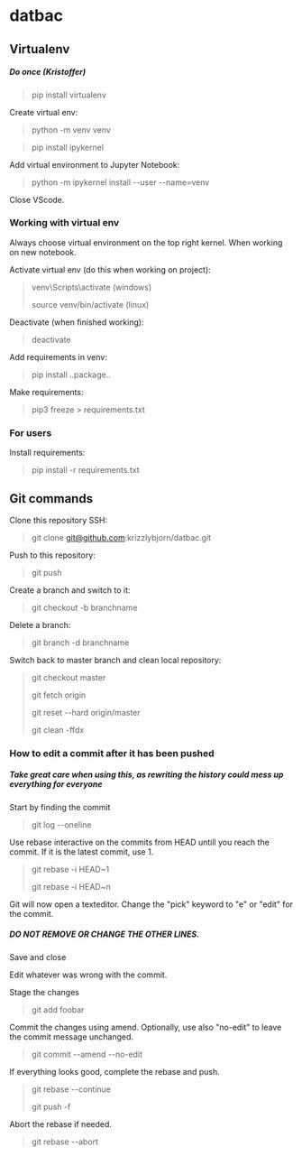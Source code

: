# datbac

## Virtualenv
##### Do once (Kristoffer)
> pip install virtualenv

Create virtual env:
> python -m venv venv

> pip install ipykernel

Add virtual environment to Jupyter Notebook:
> python -m ipykernel install --user --name=venv


Close VScode.
### Working with virtual env ###
Always choose virtual environment on the top right kernel.
When working on new notebook.

Activate virtual env (do this when working on project):
> venv\Scripts\activate (windows)
> 
> source venv/bin/activate (linux)


Deactivate (when finished working):
> deactivate


Add requirements in venv:
> pip install ..package..


Make requirements:
> pip3 freeze > requirements.txt

### For users ###
Install requirements:
> pip install -r requirements.txt


## Git commands ##
Clone this repository SSH:
> git clone git@github.com:krizzlybjorn/datbac.git

Push to this repository:
> git push

Create a branch and switch to it:
> git checkout -b branchname

Delete a branch:
> git branch -d branchname

Switch back to master branch and clean local repository:
> git checkout master
>
> git fetch origin
>
> git reset --hard origin/master
>
> git clean -ffdx

### How to edit a commit after it has been pushed ###
##### Take great care when using this, as rewriting the history could mess up everything for everyone

Start by finding the commit
> git log --oneline

Use rebase interactive on the commits from HEAD untill you reach the commit. If it is the latest commit, use 1.
> git rebase -i HEAD~1
>
> git rebase -i HEAD~n

Git will now open a texteditor. Change the "pick" keyword to "e" or "edit" for the commit. 
##### DO NOT REMOVE OR CHANGE THE OTHER LINES.
Save and close

Edit whatever was wrong with the commit.

Stage the changes
> git add foobar

Commit the changes using amend. Optionally, use also "no-edit" to leave the commit message unchanged.
> git commit --amend --no-edit

If everything looks good, complete the rebase and push.
> git rebase --continue
> 
> git push -f

Abort the rebase if needed.
> git rebase --abort